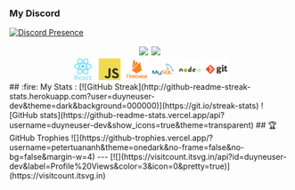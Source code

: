 ### My Discord
[![Discord Presence](https://lanyard.cnrad.dev/api/503470783213993987)](https://discord.com/users/503470783213993987)
<div id="header" align="center" style="font-size: 20px">
<!-- <img src="https://media4.giphy.com/media/HwBlFQZFcAoUcPHZdX/giphy.gif?cid=ecf05e47kpe1gxtyrpfaq427e75p7u9zx0pqsru29wqwl3pr&rid=giphy.gif&ct=s"></img> -->
<img src="https://img.shields.io/website?down_message=is%20down&label=yourauth.vn&style=flat-square&up_message=is%20up&url=https%3A%2F%2Fyourauth.vn"></img>
<img src="https://img.shields.io/discord/890741284745138226?style=flat-squarehttps://img.shields.io/discord/890741284745138226?style=flat-square"></img>
</div>
<div align="center">
  <img src="https://github.com/devicons/devicon/blob/master/icons/react/react-original-wordmark.svg" title="React" alt="React" width="40" height="40"/>&nbsp;
  <img src="https://github.com/devicons/devicon/blob/master/icons/javascript/javascript-original.svg" title="JavaScript" alt="JavaScript" width="40" height="40"/>&nbsp;
  <img src="https://github.com/devicons/devicon/blob/master/icons/firebase/firebase-plain-wordmark.svg" title="Firebase" alt="Firebase" width="40" height="40"/>&nbsp;
  <img src="https://github.com/devicons/devicon/blob/master/icons/mysql/mysql-original-wordmark.svg" title="MySQL"  alt="MySQL" width="40" height="40"/>&nbsp;
  <img src="https://github.com/devicons/devicon/blob/master/icons/nodejs/nodejs-original-wordmark.svg" title="NodeJS" alt="NodeJS" width="40" height="40"/>&nbsp;
  <img src="https://github.com/devicons/devicon/blob/master/icons/git/git-original-wordmark.svg" title="Git" **alt="Git" width="40" height="40"/>
</div>
## :fire: My Stats :
[![GitHub Streak](http://github-readme-streak-stats.herokuapp.com?user=duyneuser-dev&theme=dark&background=000000)](https://git.io/streak-stats)
![GitHub stats](https://github-readme-stats.vercel.app/api?username=duyneuser-dev&show_icons=true&theme=transparent)
## 🏆GitHub Trophies
![](https://github-trophies.vercel.app/?username=petertuananh&theme=onedark&no-frame=false&no-bg=false&margin-w=4)
---
[![](https://visitcount.itsvg.in/api?id=duyneuser-dev&label=Profile%20Views&color=3&icon=0&pretty=true)](https://visitcount.itsvg.in)
